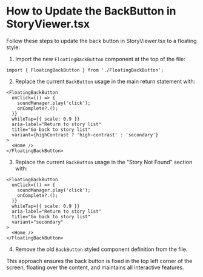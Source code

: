 # How to Update the BackButton in StoryViewer.tsx

Follow these steps to update the back button in StoryViewer.tsx to a floating style:

1. Import the new `FloatingBackButton` component at the top of the file:

```tsx
import { FloatingBackButton } from './FloatingBackButton';
```

2. Replace the current `BackButton` usage in the main return statement with:

```tsx
<FloatingBackButton
  onClick={() => {
    soundManager.play('click'); 
    onComplete?.();
  }}
  whileTap={{ scale: 0.9 }}
  aria-label="Return to story list"
  title="Go back to story list"
  variant={highContrast ? 'high-contrast' : 'secondary'}
>
  <Home />
</FloatingBackButton>
```

3. Replace the current `BackButton` usage in the "Story Not Found" section with:

```tsx
<FloatingBackButton 
  onClick={() => {
    soundManager.play('click');
    onComplete?.();
  }}
  whileTap={{ scale: 0.9 }}
  aria-label="Return to story list"
  title="Go back to story list"
  variant="secondary"
>
  <Home />
</FloatingBackButton>
```

4. Remove the old `BackButton` styled component definition from the file.

This approach ensures the back button is fixed in the top left corner of the screen, floating over the content, and maintains all interactive features.
